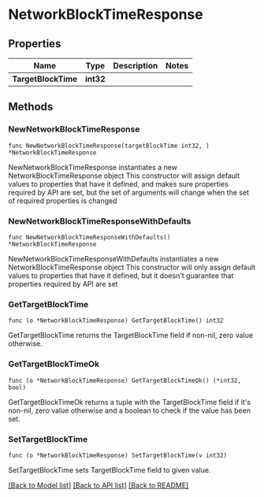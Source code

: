 # NetworkBlockTimeResponse

## Properties

Name | Type | Description | Notes
------------ | ------------- | ------------- | -------------
**TargetBlockTime** | **int32** |  | 

## Methods

### NewNetworkBlockTimeResponse

`func NewNetworkBlockTimeResponse(targetBlockTime int32, ) *NetworkBlockTimeResponse`

NewNetworkBlockTimeResponse instantiates a new NetworkBlockTimeResponse object
This constructor will assign default values to properties that have it defined,
and makes sure properties required by API are set, but the set of arguments
will change when the set of required properties is changed

### NewNetworkBlockTimeResponseWithDefaults

`func NewNetworkBlockTimeResponseWithDefaults() *NetworkBlockTimeResponse`

NewNetworkBlockTimeResponseWithDefaults instantiates a new NetworkBlockTimeResponse object
This constructor will only assign default values to properties that have it defined,
but it doesn't guarantee that properties required by API are set

### GetTargetBlockTime

`func (o *NetworkBlockTimeResponse) GetTargetBlockTime() int32`

GetTargetBlockTime returns the TargetBlockTime field if non-nil, zero value otherwise.

### GetTargetBlockTimeOk

`func (o *NetworkBlockTimeResponse) GetTargetBlockTimeOk() (*int32, bool)`

GetTargetBlockTimeOk returns a tuple with the TargetBlockTime field if it's non-nil, zero value otherwise
and a boolean to check if the value has been set.

### SetTargetBlockTime

`func (o *NetworkBlockTimeResponse) SetTargetBlockTime(v int32)`

SetTargetBlockTime sets TargetBlockTime field to given value.



[[Back to Model list]](../README.md#documentation-for-models) [[Back to API list]](../README.md#documentation-for-api-endpoints) [[Back to README]](../README.md)


